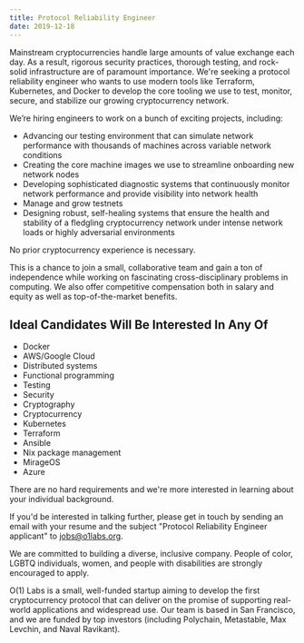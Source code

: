 ```yaml
---
title: Protocol Reliability Engineer
date: 2019-12-18
---
```


Mainstream cryptocurrencies handle large amounts of value exchange each day. As a result, rigorous security practices, thorough testing, and rock-solid infrastructure are of paramount importance. We're seeking a protocol reliability engineer who wants to use modern tools like Terraform, Kubernetes, and Docker to develop the core tooling we use to test, monitor, secure, and stabilize our growing cryptocurrency network.

We’re hiring engineers to work on a bunch of exciting projects, including:

- Advancing our testing environment that can simulate network performance with thousands of machines across variable network conditions
- Creating the core machine images we use to streamline onboarding new network nodes
- Developing sophisticated diagnostic systems that continuously monitor network performance and provide visibility into network health
- Manage and grow testnets
- Designing robust, self-healing systems that ensure the health and stability of a fledgling cryptocurrency network under intense network loads or highly adversarial environments

No prior cryptocurrency experience is necessary.

This is a chance to join a small, collaborative team and gain a ton of independence while working on fascinating cross-disciplinary problems in computing. We also offer competitive compensation both in salary and equity as well as top-of-the-market benefits.

## Ideal Candidates Will Be Interested In Any Of

- Docker
- AWS/Google Cloud
- Distributed systems
- Functional programming
- Testing
- Security
- Cryptography
- Cryptocurrency
- Kubernetes
- Terraform
- Ansible
- Nix package management
- MirageOS
- Azure

There are no hard requirements and we're more interested in learning about your individual background.

If you'd be interested in talking further, please get in touch by sending an email with your resume and the subject "Protocol Reliability Engineer applicant" to [jobs@o1labs.org](mailto:jobs@o1labs.org).

We are committed to building a diverse, inclusive company. People of color, LGBTQ individuals, women, and people with disabilities are strongly encouraged to apply.

O(1) Labs is a small, well-funded startup aiming to develop the first cryptocurrency protocol that can deliver on the promise of supporting real-world applications and widespread use. Our team is based in San Francisco, and we are funded by top investors (including Polychain, Metastable, Max Levchin, and Naval Ravikant).
